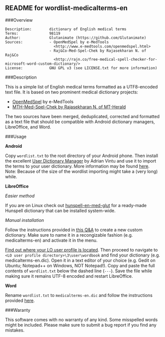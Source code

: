 ## README for wordlist-medicalterms-en


###Overview

    Description:        dictionary of English medical terms
    Terms:              98119
    Author:             Glutanimate (https://github.com/Glutanimate)
    Sources:            - OpenMedSpel by e-MedTools 
                          <http://www.e-medtools.com/openmedspel.html>
                        - Raj&Co-Med-Spel-Chek by Rajasekharan N. of Raj&Co
                          <http://rajn.co/free-medical-spell-checker-for-microsoft-word-custom-dictionary/>
    License:            GNU GPL v3 (see LICENSE.txt for more information)


###Description

This is a simple list of English medical terms formatted as a UTF8-encoded text file. It is based on two prominent medical dictionary projects:

 - [OpenMedSpel](http://www.e-medtools.com/openmedspel.html) by e-MedTools
 - [MTH-Med-Spel-Chek by Rajasekharan N. of MT-Herald](http://mtherald.com/free-medical-spell-checker-for-microsoft-word-custom-dictionary/)
 
The two sources have been merged, deduplicated, corrected and formatted as a text file that should be compatible with Android dictionary managers, LibreOffice, and Word.


###Usage

**Android**

Copy `wordlist.txt` to the root directory of your Android phone. Then install the excellent [User Dictionary Manager](https://play.google.com/store/apps/details?id=com.usr.dict.mgr) by Adrian Vintu and use it to import the terms to your user dictionary. More information may be found [here](http://udm.adrianvintu.com/). Note: Because of the size of the wordlist importing might take a (very long) while.

**LibreOffice**

*Easier method*

If you are on Linux check out [hunspell-en-med-glut](https://github.com/Glutanimate/hunspell-en-med-glut) for a ready-made Hunspell dictionary that can be installed system-wide.

*Manual installation*

Follow the instructions provided in [this Q&A](http://ask.libreoffice.org/en/question/11170/create-basic-english-dictionary/?answer=11187#post-id-11187) to create a new custom dictionary. Make sure to name it in a recongizable fashion (e.g. medicalterms-en) and activate it in the menu. 

[Find out where your LO user profile is located](https://wiki.documentfoundation.org/UserProfile#User_profile_location). Then proceed to navigate to `<LO user profile directory>\3\user\wordbook` and find your dictionary (e.g. medicalterms-en.dic). Open it in a text editor of your choice (e.g. Gedit on Ubuntu; Notepad++ on Windows, NOT Notepad!). Copy and paste the full contents of `wordlist.txt` below the dashed line (`---`). Save the file while making sure it remains UTF-8 encoded and restart LibreOffice.

**Word**

Rename `wordlist.txt` to `medicalterms-en.dic` and follow the instructions provided [here](http://support.microsoft.com/kb/322198).


###Waranty

This software comes with no warranty of any kind. Some misspelled words might be included. Please make sure to submit a bug report if you find any mistakes.
